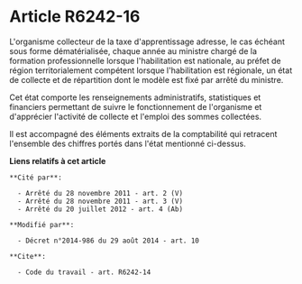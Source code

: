 # Article R6242-16

L'organisme collecteur de la taxe d'apprentissage adresse, le cas échéant sous forme dématérialisée, chaque année au ministre
chargé de la formation professionnelle lorsque l'habilitation est nationale, au préfet de région territorialement compétent
lorsque l'habilitation est régionale, un état de collecte et de répartition dont le modèle est fixé par arrêté du ministre. 

Cet état comporte les renseignements administratifs, statistiques et financiers permettant de suivre le fonctionnement de
l'organisme et d'apprécier l'activité de collecte et l'emploi des sommes collectées. 

Il est accompagné des éléments extraits de la comptabilité qui retracent l'ensemble des chiffres portés dans l'état mentionné
ci-dessus.

**Liens relatifs à cet article**

	**Cité par**:

	  - Arrêté du 28 novembre 2011 - art. 2 (V)
	  - Arrêté du 28 novembre 2011 - art. 3 (V)
	  - Arrêté du 20 juillet 2012 - art. 4 (Ab)

	**Modifié par**:

	  - Décret n°2014-986 du 29 août 2014 - art. 10

	**Cite**:

	  - Code du travail - art. R6242-14
